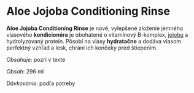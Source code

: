 Aloe Jojoba Conditioning Rinse
==============================

**Aloe Jojoba Conditioning Rinse** je nové, vylepšené zloženie jemného vlasového
**kondicionéra** je obohatené o vitamínový B-komplex,
[jojobu](../bylinky/jojoba) a hydrolyzovaný proteín. Pôsobí na
vlasy **hydratačne** a dodáva vlasom perfektný vzhľad a lesk, chráni ich končeky
pred štiepením.

*Obsahuje*: pozri v texte

*Obsah*: 296 ml

*Dávkovanie*: podľa potreby
